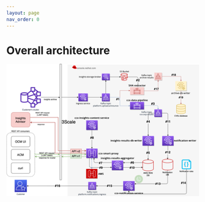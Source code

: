 ```yaml
---
layout: page
nav_order: 0
---
```


# Overall architecture

<img src="Overall_architecture.png" alt="External Data Pipeline Overall Architecture" usemap="#external-data-pipeline-overall-architecture">
<map name="external-data-pipeline-overall-architecture">
    <area shape="rect" coords="80, 136, 233, 303"    title="Customer cluster"   alt="Customer cluster"   href="component/customer-cluster.html">
    <area shape="rect" coords="1086, 599, 1214, 719" title="Notification rules" alt="Notification rules" href="component/notification-rules.html">
</map>
